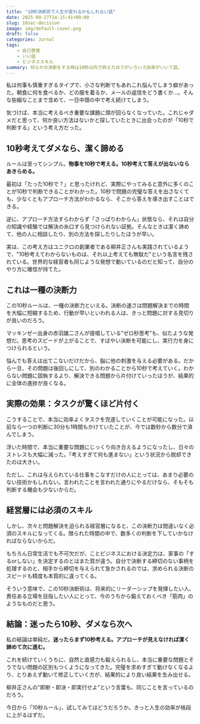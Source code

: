 ```yaml
---
title: "10秒決断術で人生が変わるかもしれない話"
date: 2025-09-27T14:15:41+09:00
slug: 10sec-decision
image: img/default-cover.png
draft: false
categories: Jurnal
tags:
    - 自己啓発
    - いい話
    - ビジネススキル
summary: 何らかの決断をする時は10秒以内で終えたほうがいろいろ効率がいいて話。
---
```


私は何事も慎重すぎるタイプで、小さな判断でもあれこれ悩んでしまう癖があった。朝食に何を食べるか、どの服を着るか、メールの返信をどう書くか...。そんな些細なことまで含めて、一日中頭の中で考え続けてしまう。

気づけば、本当に考えるべき重要な課題に頭が回らなくなっていた。これじゃダメだと思って、何か良い方法はないかと探していたときに出会ったのが「10秒で判断する」という考え方だった。

## 10秒考えてダメなら、潔く諦める

ルールは至ってシンプル。**物事を10秒で考える。10秒考えて答えが出ないならあきらめる。**

最初は「たった10秒で？」と思ったけれど、実際にやってみると意外に多くのことが10秒で判断できることがわかった。10秒で問題の完璧な答えを出さなくても、少なくともアプローチ方法がわかるなら、そこから答えを導き出すことはできる。

逆に、アプローチ方法すらわからず「さっぱりわからん」状態なら、それは自分の知識や経験では解決の糸口すら見つけられない証拠。そんなときは潔く諦めて、他の人に相談したり、別の方法を探したりしたほうが早い。

実は、この考え方はユニクロの創業者である柳井正さんも実践されているようで、"10秒考えてわからないものは、それ以上考えても無駄だ"という名言を残されている。世界的な経営者も同じような発想で動いているのだと知って、自分のやり方に確信が持てた。

## これは一種の決断力

この10秒ルールは、一種の決断力といえる。決断の速さは問題解決までの時間を大幅に短縮するため、行動が早いといわれる人は、きっと問題に対する見切りが良いのだろう。

マッキンゼー出身の赤羽雄二さんが提唱している"ゼロ秒思考"も、似たような発想だ。思考のスピードが上がることで、すばやい決断を可能にし、実行力を身につけられるという。

悩んでも答えは出てこないだけだから、脳に他の刺激を与える必要がある。だから一旦、その問題は後回しにして、別のわかることから10秒で考えていく。わからない問題に固執するより、解決できる問題から片付けていったほうが、結果的に全体の進捗が良くなる。

## 実際の効果：タスクが驚くほど片付く

こうすることで、本当に効率よくタスクを完遂していくことが可能になった。以前なら一つの判断に30分も1時間もかけていたことが、今では数秒から数分で済んでしまう。

浮いた時間で、本当に重要な問題にじっくり向き合えるようになったし、日々のストレスも大幅に減った。「考えすぎて何も進まない」という状況から脱却できたのは大きい。

ただし、これは与えられている仕事をこなすだけの人にとっては、あまり必要のない技術かもしれない。言われたことを言われた通りにやるだけなら、そもそも判断する機会も少ないからだ。

## 経営層には必須のスキル

しかし、次々と問題解決を迫られる経営層になると、この決断力は間違いなく必須のスキルになってくる。限られた時間の中で、数多くの判断を下していかなければならないからだ。

もちろん日常生活でも不可欠だが、ことビジネスにおける決定力は、家事の「するorしない」を決定するのとはまた質が違う。自分で決断する締切のない事柄を処理するのと、相手から締切を与えられて急かされるのでは、求められる決断のスピードも精度も本質的に違ってくる。

そういう意味で、この10秒決断術は、将来的にリーダーシップを発揮したい人、責任ある立場を目指したい人にとって、今のうちから鍛えておくべき「筋肉」のようなものだと思う。

## 結論：迷ったら10秒、ダメなら次へ

私の結論は単純だ。**迷ったらまず10秒考える。アプローチが見えなければ潔く諦めて次に進む。**

これを続けていくうちに、自然と直感力も鍛えられるし、本当に重要な問題とそうでない問題の区別もつくようになってきた。完璧を求めすぎて動けなくなるより、とりあえず動いて修正していく方が、結果的により良い結果を生み出せる。

柳井正さんの"即断・即決・即実行せよ"という言葉も、同じことを言っているのだろう。

今日から「10秒ルール」、試してみてはどうだろうか。きっと人生の効率が格段に上がるはずだ。
